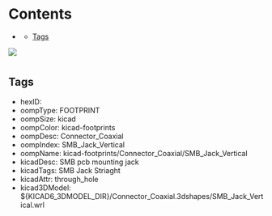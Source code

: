 



Contents
========

* [](#)
	* [Tags](#tags)
  
![][im]
# 

## Tags

- hexID: 
- oompType: FOOTPRINT
- oompSize: kicad
- oompColor: kicad-footprints
- oompDesc: Connector_Coaxial
- oompIndex: SMB_Jack_Vertical
- oompName: kicad-footprints/Connector_Coaxial/SMB_Jack_Vertical
- kicadDesc: SMB pcb mounting jack
- kicadTags: SMB Jack  Striaght
- kicadAttr: through_hole
- kicad3DModel: ${KICAD6_3DMODEL_DIR}/Connector_Coaxial.3dshapes/SMB_Jack_Vertical.wrl



[im]: image.png
